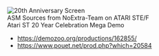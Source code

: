 ![20th Anniversary Screen](https://github.com/NoExtra-Team/Sources/blob/master/Sources/AL/AL_02/AL_2_p2F.png)<br>
ASM Sources from NoExtra-Team on ATARI STE/F<br>
Atari ST 20 Year Celebration Mega Demo<br>
- https://demozoo.org/productions/162855/
- https://www.pouet.net/prod.php?which=20584
